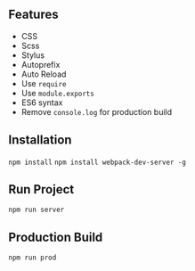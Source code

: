 
## Features
- CSS
- Scss
- Stylus
- Autoprefix
- Auto Reload
- Use `require`
- Use `module.exports`
- ES6 syntax
- Remove `console.log` for production build

## Installation
`npm install`
`npm install webpack-dev-server -g`

## Run Project
`npm run server`

## Production Build
`npm run prod`


